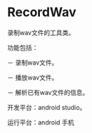 # RecordWav

录制wav文件的工具类。

功能包括：

－ 录制wav文件。

－ 播放wav文件。

－ 解析已有wav文件的信息。


开发平台：android studio。

运行平台：android 手机
